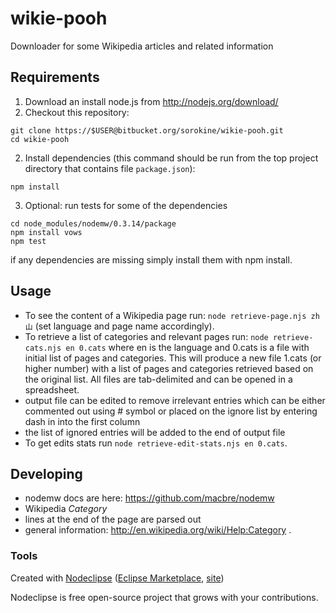 # wikie-pooh

Downloader for some Wikipedia articles and related information

## Requirements

1.  Download an install node.js from http://nodejs.org/download/
2.  Checkout this repository:
```
git clone https://$USER@bitbucket.org/sorokine/wikie-pooh.git
cd wikie-pooh
```
2.  Install dependencies (this command should be run from the top project directory that contains file ```package.json```): 
```
npm install
``` 
3.  Optional: run tests for some of the dependencies 
```
cd node_modules/nodemw/0.3.14/package
npm install vows
npm test
```
if any dependencies are missing simply install them with npm install.

## Usage

 * To see the content of a Wikipedia page run: ```node retrieve-page.njs zh 山``` (set language and page name accordingly).  
 * To retrieve a list of categories and relevant pages run: ```node retrieve-cats.njs en 0.cats``` where en is the language and 0.cats is a file with initial list of pages and categories.  This will produce a new file 1.cats (or higher number) with a list of pages and categories retrieved based on the original list.  All files are tab-delimited and can be opened in a spreadsheet.
  * output file can be edited to remove irrelevant entries which can be either commented out using # symbol or placed on the ignore list by entering dash in into the first column
  * the list of ignored entries will be added to the end of output file 
 * To get edits stats run ```node retrieve-edit-stats.njs en 0.cats```.

## Developing

 * nodemw docs are here: https://github.com/macbre/nodemw
 * Wikipedia *Category*
  * lines at the end of the page are parsed out
  * general information: http://en.wikipedia.org/wiki/Help:Category .

### Tools

Created with [Nodeclipse](https://github.com/Nodeclipse/nodeclipse-1)
 ([Eclipse Marketplace](http://marketplace.eclipse.org/content/nodeclipse), [site](http://www.nodeclipse.org))

Nodeclipse is free open-source project that grows with your contributions.
